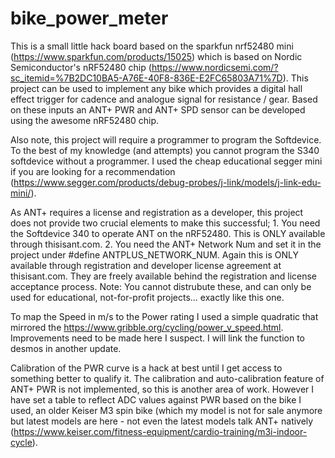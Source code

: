 # bike_power_meter

This is a small little hack board based on the sparkfun nrf52480 mini (https://www.sparkfun.com/products/15025) which is based on Nordic Semiconductor's nRF52480 chip (https://www.nordicsemi.com/?sc_itemid=%7B2DC10BA5-A76E-40F8-836E-E2FC65803A71%7D). This project can be used to implement any bike which provides a digital hall effect trigger for cadence and analogue signal for resistance / gear. Based on these inputs an ANT+ PWR and ANT+ SPD sensor can be developed using the awesome nRF52480 chip.

Also note, this project will require a programmer to program the Softdevice. To the best of my knowledge (and attempts) you cannot program the S340 softdevice without a programmer. I used the cheap educational segger mini if you are looking for a recommendation (https://www.segger.com/products/debug-probes/j-link/models/j-link-edu-mini/).

As ANT+ requires a license and registration as a developer, this project does not provide two crucial elements to make this successful; 1. You need the Softdevice 340 to operate ANT on the nRF52480. This is ONLY available through thisisant.com. 2. You need the ANT+ Network Num and set it in the project under #define ANTPLUS_NETWORK_NUM. Again this is ONLY available through registration and developer license agreement at thisisant.com. They are freely available behind the registration and license acceptance process. Note: You cannot distrubute these, and can only be used for educational, not-for-profit projects... exactly like this one.

To map the Speed in m/s to the Power rating I used a simple quadratic that mirrored the https://www.gribble.org/cycling/power_v_speed.html. Improvements need to be made here I suspect. I will link the function to desmos in another update.

Calibration of the PWR curve is a hack at best until I get access to something better to qualify it. The calibration and auto-calibration feature of ANT+ PWR is not implemented, so this is another area of work. However I have set a table to reflect ADC values against PWR based on the bike I used, an older Keiser M3 spin bike (which my model is not for sale anymore but latest models are here - not even the latest models talk ANT+ natively (https://www.keiser.com/fitness-equipment/cardio-training/m3i-indoor-cycle).
